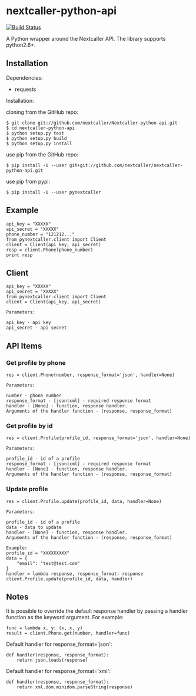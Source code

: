 nextcaller-python-api
=====================

[![Build Status](https://travis-ci.org/Nextcaller/nextcaller-python-api.svg?branch=master)](https://travis-ci.org/Nextcaller/nextcaller-python-api)

A Python wrapper around the Nextcaller API.
The library supports python2.6+.

Installation
------------

Dependencies:

* requests

Installation:

cloning from the GitHub repo:

    $ git clone git://github.com/nextcaller/Nextcaller-python-api.git
    $ cd nextcaller-python-api
    $ python setup.py test
    $ python setup.py build
    $ python setup.py install

use pip from the GitHub repo:
    
    $ pip install -U --user git+git://github.com/nextcaller/nextcaller-python-api.git

use pip from pypi:

    $ pip install -U --user pynextcaller


Example
-------

    api_key = "XXXXX"
    api_secret = "XXXXX"
    phone_number = "121212..."
    from pynextcaller.client import Client
    client = Client(api_key, api_secret)
    resp = client.Phone(phone_number)
    print resp


Client
-------------

    api_key = "XXXXX"
    api_secret = "XXXXX"
    from pynextcaller.client import Client
    client = Client(api_key, api_secret)

    Parameters:

    api_key - api key
    api_secret - api secret


API Items
-------------

### Get profile by phone ###

    res = client.Phone(number, response_format='json', handler=None)
    
    Parameters:
    
    number - phone number
    response_format - [json|xml] - required response format
    handler - [None] - function, response handler.
    Arguments of the handler function - (response, response_format) 

### Get profile by id ###

    res = client.Profile(profile_id, response_format='json', handler=None)
    
    Parameters:
    
    profile_id - id of a profile
    response_format - [json|xml] - required response format
    handler - [None] - function, response handler.
    Arguments of the handler function - (response, response_format) 


### Update profile ###

    res = client.Profile.update(profile_id, data, handler=None)
    
    Parameters:
    
    profile_id - id of a profile
    data - data to update
    handler - [None] - function, response handler.
    Arguments of the handler function - (response, response_format) 

    Example:
    profile_id = "XXXXXXXXX" 
    data = {
        "email": "test@test.com"
    }
    handler = lambda response, response_format: response
    client.Profile.update(profile_id, data, handler)
    

Notes
------

It is possible to override the default response handler by passing
a handler function as the keyword argument. For example:

    func = lambda x, y: (x, x, y)
    result = client.Phone.get(number, handler=func)

Default handler for response_format='json':
    
    def handler(response, response_format):
        return json.loads(response)

Default handler for response_format='xml': 
    
    def handler(response, response_format):
        return xml.dom.minidom.parseString(response)
